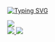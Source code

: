 <p align="center">
  
  <a href="https://git.io/typing-svg"><img src="https://readme-typing-svg.demolab.com?font=Georgia&duration=1000&pause=700&vCenter=true&multiline=true&repeat=true&width=500&height=120&lines=Gabriel+Alves+Baltazar;Pesquisador+%7C+Engenheiro+de+Telecomunica%C3%A7%C3%B5es;Sistemas+Embarcados+%7C+Process.+Digital+de+Sinais;Deep+Learning" alt="Typing SVG" /></a>

  <a href="https://github.com/gabrielblatazarmw2">
    <img src="https://github-stats-alpha.vercel.app/api?username=gabrielbaltazarmw2&cc=22272e&tc=37BCF6&ic=fff&bc=0000">
</a>

<br>

<a href="https://www.linkedin.com/in/gabriel-alves-baltazar/">
    <img src="https://img.shields.io/badge/-Linkedin-blue?style=flat-square&logo=linkedin">
</a>

<a href="mailto:g234628@dac.unicamp.br">
  	<img src="https://img.shields.io/badge/-Email-red?style=flat-square&logo=gmail&logoColor=white">
</a>

</p>
